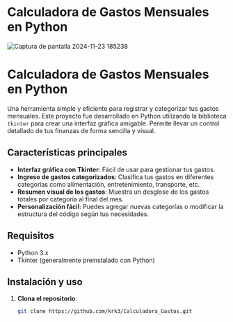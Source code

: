 # Calculadora de Gastos Mensuales en Python

![Captura de pantalla 2024-11-23 185238](https://github.com/user-attachments/assets/bcae7d3b-29a9-4c48-a6e9-9134f6233593)

# Calculadora de Gastos Mensuales en Python

Una herramienta simple y eficiente para registrar y categorizar tus gastos mensuales. Este proyecto fue desarrollado en Python utilizando la biblioteca `tkinter` para crear una interfaz gráfica amigable. Permite llevar un control detallado de tus finanzas de forma sencilla y visual.

## Características principales

- **Interfaz gráfica con Tkinter**: Fácil de usar para gestionar tus gastos.
- **Ingreso de gastos categorizados**: Clasifica tus gastos en diferentes categorías como alimentación, entretenimiento, transporte, etc.
- **Resumen visual de los gastos**: Muestra un desglose de los gastos totales por categoría al final del mes.
- **Personalización fácil**: Puedes agregar nuevas categorías o modificar la estructura del código según tus necesidades.

## Requisitos

- Python 3.x
- Tkinter (generalmente preinstalado con Python)

## Instalación y uso

1. **Clona el repositorio**:
   ```bash
   git clone https://github.com/krk3/Calculadora_Gastos.git
